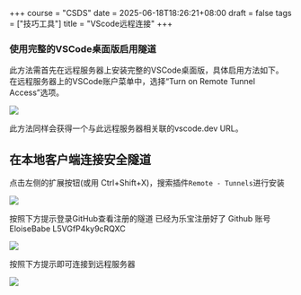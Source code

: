 +++
course = "CSDS"
date = 2025-06-18T18:26:21+08:00
draft = false
tags = ["技巧工具"]
title = "VScode远程连接"
+++

### 使用完整的VSCode桌面版启用隧道

此方法需首先在远程服务器上安装完整的VSCode桌面版，具体启用方法如下。  
在远程服务器上的VSCode账户菜单中，选择“Turn on Remote Tunnel Access”选项。

[![](https://img2023.cnblogs.com/blog/1437865/202311/1437865-20231109083744188-1547550133.png)](https://img2023.cnblogs.com/blog/1437865/202311/1437865-20231109083744188-1547550133.png)

此方法同样会获得一个与此远程服务器相关联的vscode.dev URL。

## 在本地客户端连接安全隧道

点击左侧的扩展按钮(或用 Ctrl+Shift+X)，搜索插件`Remote - Tunnels`进行安装

[![](https://img2023.cnblogs.com/blog/1437865/202311/1437865-20231109083807468-2040033700.png)](https://img2023.cnblogs.com/blog/1437865/202311/1437865-20231109083807468-2040033700.png)

按照下方提示登录GitHub查看注册的隧道
已经为乐宝注册好了 Github 账号
EloiseBabe
L5VGfP4ky9cRQXC

[![](https://img2023.cnblogs.com/blog/1437865/202311/1437865-20231109083827498-248586091.png)](https://img2023.cnblogs.com/blog/1437865/202311/1437865-20231109083827498-248586091.png)

按照下方提示即可连接到远程服务器

[![](https://img2023.cnblogs.com/blog/1437865/202311/1437865-20231109083848838-782567713.png)](https://img2023.cnblogs.com/blog/1437865/202311/1437865-20231109083848838-782567713.png)